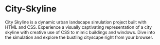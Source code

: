 # City-Skyline
City Skyline is a dynamic urban landscape simulation project built with HTML and CSS. Experience a visually captivating representation of a city skyline with creative use of CSS to mimic buildings and windows. Dive into the simulation and explore the bustling cityscape right from your browser.
